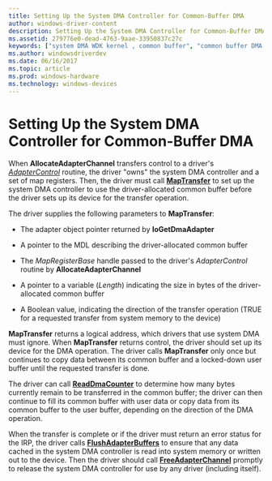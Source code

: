 ```yaml
---
title: Setting Up the System DMA Controller for Common-Buffer DMA
author: windows-driver-content
description: Setting Up the System DMA Controller for Common-Buffer DMA
ms.assetid: 279776e0-dead-4763-9aae-33950837c27c
keywords: ["system DMA WDK kernel , common buffer", "common buffer DMA WDK kernel", "DMA transfers WDK kernel , common buffer", "AllocateAdapterChannel", "MapTransfer"]
ms.author: windowsdriverdev
ms.date: 06/16/2017
ms.topic: article
ms.prod: windows-hardware
ms.technology: windows-devices
---
```


# Setting Up the System DMA Controller for Common-Buffer DMA





When **AllocateAdapterChannel** transfers control to a driver's [*AdapterControl*](https://msdn.microsoft.com/library/windows/hardware/ff540504) routine, the driver "owns" the system DMA controller and a set of map registers. Then, the driver must call [**MapTransfer**](https://msdn.microsoft.com/library/windows/hardware/ff554402) to set up the system DMA controller to use the driver-allocated common buffer before the driver sets up its device for the transfer operation.

The driver supplies the following parameters to **MapTransfer**:

-   The adapter object pointer returned by **IoGetDmaAdapter**

-   A pointer to the MDL describing the driver-allocated common buffer

-   The *MapRegisterBase* handle passed to the driver's *AdapterControl* routine by **AllocateAdapterChannel**

-   A pointer to a variable (*Length*) indicating the size in bytes of the driver-allocated common buffer

-   A Boolean value, indicating the direction of the transfer operation (TRUE for a requested transfer from system memory to the device)

**MapTransfer** returns a logical address, which drivers that use system DMA must ignore. When **MapTransfer** returns control, the driver should set up its device for the DMA operation. The driver calls **MapTransfer** only once but continues to copy data between its common buffer and a locked-down user buffer until the requested transfer is done.

The driver can call [**ReadDmaCounter**](https://msdn.microsoft.com/library/windows/hardware/ff560782) to determine how many bytes currently remain to be transferred in the common buffer; the driver can then continue to fill its common buffer with user data or copy data from its common buffer to the user buffer, depending on the direction of the DMA operation.

When the transfer is complete or if the driver must return an error status for the IRP, the driver calls [**FlushAdapterBuffers**](https://msdn.microsoft.com/library/windows/hardware/ff545917) to ensure that any data cached in the system DMA controller is read into system memory or written out to the device. Then the driver should call [**FreeAdapterChannel**](https://msdn.microsoft.com/library/windows/hardware/ff546507) promptly to release the system DMA controller for use by any driver (including itself).

 

 




